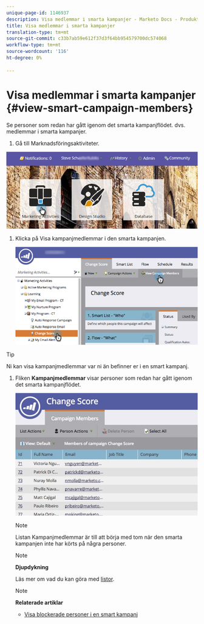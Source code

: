 ```yaml
---
unique-page-id: 1146937
description: Visa medlemmar i smarta kampanjer - Marketo Docs - Produktdokumentation
title: Visa medlemmar i smarta kampanjer
translation-type: tm+mt
source-git-commit: c33b7ab59e612f37d3f64bb954579700dc574068
workflow-type: tm+mt
source-wordcount: '116'
ht-degree: 0%

---
```



# Visa medlemmar i smarta kampanjer {#view-smart-campaign-members}

Se personer som redan har gått igenom det smarta kampanjflödet. dvs. medlemmar i smarta kampanjer.

1. Gå till Marknadsföringsaktiviteter.

![](assets/login-marketing-activities.png)

1. Klicka på Visa kampanjmedlemmar i den smarta kampanjen.

   ![](assets/changescore-hands.png)

>[!TIP]
>
>Ni kan visa kampanjmedlemmar var ni än befinner er i en smart kampanj.

1. Fliken **Kampanjmedlemmar** visar personer som redan har gått igenom det smarta kampanjflödet.

   ![](assets/smartcampaignheader-complete.jpg)

   >[!NOTE]
   >
   >Listan Kampanjmedlemmar är till att börja med tom när den smarta kampanjen inte har körts på några personer.

   >[!NOTE]
   >
   >**Djupdykning**
   >
   >
   >Läs mer om vad du kan göra med [listor](http://docs.marketo.com/display/docs/smart+lists+and+static+lists).

   >[!NOTE]
   >
   >**Relaterade artiklar**
   >
   >    
   >    
   >    * [Visa blockerade personer i en smart kampanj](view-blocked-people-in-a-smart-campaign.md)


